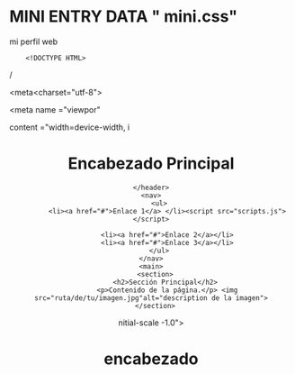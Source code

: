 
# MINI ENTRY DATA " mini.css"

mi perfil web 

 
        <!DOCTYPE HTML>                      
                                                             
<html lang = "es">
   
<head> / </head>    
                        
<meta<charset="utf-8">             
          
<meta name ="viewpor"

 content ="width=device-width, 
i<!DOCTYPE html>
<html lang="es">
<head>
    <meta charset="UTF-8">
    <meta name="viewport" content="width=device-width, initial-scale=1.0">
    <title>mi pagina de prueba </title>
</head>
<body>
    <header>
        <h1>Encabezado Principal</h1><link rel="stylesheet" href="estilos.css">

    </header>
    <nav>
        <ul>
            <li><a href="#">Enlace 1</a> </li><script src="scripts.js"></script>

            <li><a href="#">Enlace 2</a></li>
            <li><a href="#">Enlace 3</a></li>
        </ul>
    </nav>
    <main>
        <section>  
            <h2>Sección Principal</h2> 
            <p>Contenido de la página.</p> <img src="ruta/de/tu/imagen.jpg"alt="description de la imagen">
        </section>  
         
        
    
    
        
  
</body>
</html>
nitial-scale -1.0"> <title> https://www.alejandr.me/</title c/head><h1>encabezado

